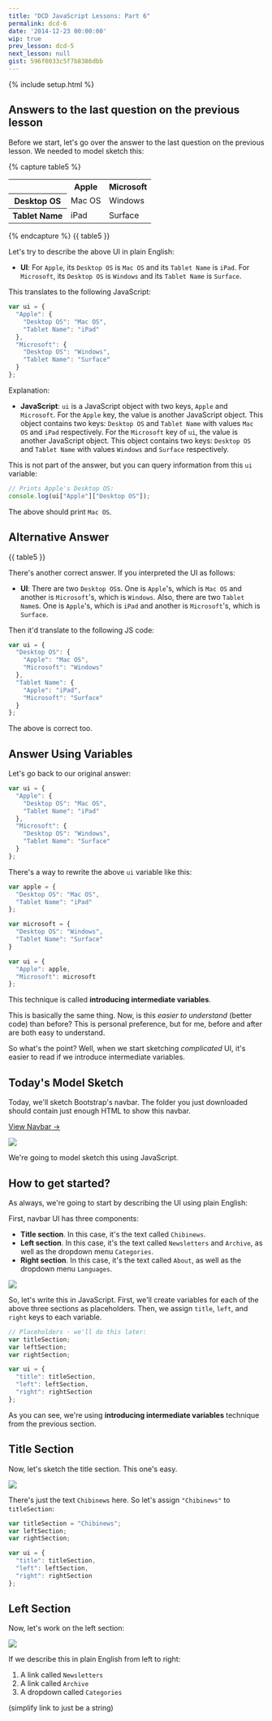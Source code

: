 ```yaml
---
title: "DCD JavaScript Lessons: Part 6"
permalink: dcd-6
date: '2014-12-23 00:00:00'
wip: true
prev_lesson: dcd-5
next_lesson: null
gist: 596f0033c5f7b8386dbb
---
```


{% include setup.html %}

## Answers to the last question on the previous lesson

Before we start, let's go over the answer to the last question on the previous lesson. We needed to model sketch this:

{% capture table5 %}
<table>
  <tr>
    <th class="info"></th>
    <th class="info">
      Apple
    </th>
    <th class="info">
      Microsoft
    </th>
  </tr>
  <tr>
    <th class="info">
      Desktop OS
    </th>
    <td>
      Mac OS
    </td>
    <td>
      Windows
    </td>
  </tr>
  <tr>
    <th class="info">
      Tablet Name
    </th>
    <td>
      iPad
    </td>
    <td>
      Surface
    </td>
  </tr>
</table>
{% endcapture %}
{{ table5 }}

Let's try to describe the above UI in plain English:

- **UI**: For `Apple`, its `Desktop OS` is `Mac OS` and its `Tablet Name` is `iPad`. For `Microsoft`, its `Desktop OS` is `Windows` and its `Tablet Name` is `Surface`.

This translates to the following JavaScript:

```js
var ui = {
  "Apple": {
    "Desktop OS": "Mac OS",
    "Tablet Name": "iPad"
  },
  "Microsoft": {
    "Desktop OS": "Windows",
    "Tablet Name": "Surface"
  }
};
```

Explanation:

- **JavaScript**: `ui` is a JavaScript object with two keys, `Apple` and `Microsoft`. For the `Apple` key, the value is another JavaScript object. This object contains two keys: `Desktop OS` and `Tablet Name` with values `Mac OS` and `iPad` respectively. For the `Microsoft` key of `ui`, the value is another JavaScript object. This object contains two keys: `Desktop OS` and `Tablet Name` with values `Windows` and `Surface` respectively.

This is not part of the answer, but you can query information from this `ui` variable:

```js
// Prints Apple's Desktop OS:
console.log(ui["Apple"]["Desktop OS"]);
```

The above should print `Mac OS`.

## Alternative Answer

{{ table5 }}

There's another correct answer. If you interpreted the UI as follows:

- **UI**: There are two `Desktop OS`s. One is `Apple`'s, which is `Mac OS` and another is `Microsoft`'s, which is `Windows`. Also, there are two `Tablet Name`s. One is `Apple`'s, which is `iPad` and another is `Microsoft`'s, which is `Surface`.

Then it'd translate to the following JS code:

```js
var ui = {
  "Desktop OS": {
    "Apple": "Mac OS",
    "Microsoft": "Windows"
  },
  "Tablet Name": {
    "Apple": "iPad",
    "Microsoft": "Surface"
  }
};
```

The above is correct too.

## Answer Using Variables

Let's go back to our original answer:

```js
var ui = {
  "Apple": {
    "Desktop OS": "Mac OS",
    "Tablet Name": "iPad"
  },
  "Microsoft": {
    "Desktop OS": "Windows",
    "Tablet Name": "Surface"
  }
};
```

There's a way to rewrite the above `ui` variable like this:

```js
var apple = {
  "Desktop OS": "Mac OS",
  "Tablet Name": "iPad"
};

var microsoft = {
  "Desktop OS": "Windows",
  "Tablet Name": "Surface"
}

var ui = {
  "Apple": apple,
  "Microsoft": microsoft
};
```

This technique is called **introducing intermediate variables**.

This is basically the same thing. Now, is this *easier to understand* (better code) than before? This is personal preference, but for me, before and after are both easy to understand.

So what's the point? Well, when we start sketching *complicated* UI, it's easier to read if we introduce intermediate variables.

## Today's Model Sketch

Today, we'll sketch Bootstrap's navbar. The folder you just downloaded should contain just enough HTML to show this navbar.

<a href="http://bl.ocks.org/chibicode/596f0033c5f7b8386dbb" class="btn btn-primary">View Navbar &rarr;</a>

![](http://cl.ly/image/3F3b390Q0Y3J/Pasted_Image_12_23_14__10_36_AM.png)

We're going to model sketch this using JavaScript.

## How to get started?

As always, we're going to start by describing the UI using plain English:

First, navbar UI has three components:

- **Title section**. In this case, it's the text called `Chibinews`.
- **Left section**. In this case, it's the text called `Newsletters` and `Archive`, as well as the dropdown menu `Categories`.
- **Right section**. In this case, it's the text called `About`, as well as the dropdown menu `Languages`.

![](http://cl.ly/image/0Z1m421f1z1z/Pasted_Image_12_23_14__10_36_AM.png)

So, let's write this in JavaScript. First, we'll create variables for each of the above three sections as placeholders. Then, we assign `title`, `left`, and `right` keys to each variable.

```js
// Placeholders - we'll do this later:
var titleSection;
var leftSection;
var rightSection;

var ui = {
  "title": titleSection,
  "left": leftSection,
  "right": rightSection
};
```

As you can see, we're using **introducing intermediate variables** technique from the previous section.

## Title Section

Now, let's sketch the title section. This one's easy.

![](http://cl.ly/image/1n2k3R1j2b0z/Pasted_Image_12_23_14__11_25_AM.png)

There's just the text `Chibinews` here. So let's assign `"Chibinews"` to `titleSection`:

```js
var titleSection = "Chibinews";
var leftSection;
var rightSection;

var ui = {
  "title": titleSection,
  "left": leftSection,
  "right": rightSection
};
```

## Left Section

Now, let's work on the left section:

![](http://cl.ly/image/252A0R3y140e/Pasted_Image_12_23_14__11_29_AM.png)

If we describe this in plain English from left to right:

1. A link called `Newsletters`
2. A link called `Archive`
3. A dropdown called `Categories`

(simplify link to just be a string)

